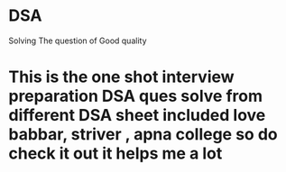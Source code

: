 # DSA
Solving The question of Good quality

<h1> This is the one shot interview preparation DSA ques solve from different DSA sheet included love babbar, striver , apna college so do check it out it helps me a lot </h1>
